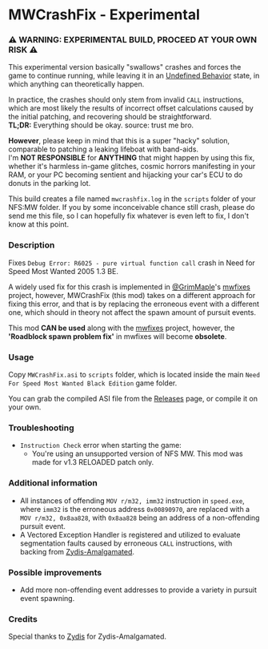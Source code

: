 # MWCrashFix - Experimental

### ⚠️ WARNING: EXPERIMENTAL BUILD, PROCEED AT YOUR OWN RISK ⚠️
This experimental version basically "swallows" crashes and forces the game to continue running, while leaving it in an [Undefined Behavior](https://en.wikipedia.org/wiki/Undefined_behavior) state, in which anything can theoretically happen.
  
In practice, the crashes should only stem from invalid `CALL` instructions, which are most likely the results of incorrect offset calculations caused by the initial patching, and recovering should be straightforward.  
**TL;DR:** Everything should be okay. source: trust me bro.

**However**, please keep in mind that this is a super "hacky" solution, comparable to patching a leaking lifeboat with band-aids.  
I'm **NOT RESPONSIBLE** for **ANYTHING** that might happen by using this fix, whether it's harmless in-game glitches, cosmic horrors manifesting in your RAM, or your PC becoming sentient and hijacking your car's ECU to do donuts in the parking lot.  

This build creates a file named `mwcrashfix.log` in the `scripts` folder of your NFS:MW folder. If you by some inconceivable chance still crash, please do send me this file, so I can hopefully fix whatever is even left to fix, I don't know at this point.

### Description
Fixes `Debug Error: R6025 - pure virtual function call` crash in Need for Speed Most Wanted 2005 1.3 BE.  
  
A widely used fix for this crash is implemented in [@GrimMaple](https://github.com/GrimMaple)'s [mwfixes](https://github.com/GrimMaple/mwfixes) project,
however, MWCrashFix (this mod) takes on a different approach for fixing this error, and that is by replacing the erroneous event with a different one, which should in theory not affect the spawn amount of pursuit events.  

This mod **CAN be used** along with the [mwfixes](https://github.com/GrimMaple/mwfixes) project, however, the **'Roadblock spawn problem fix'** in mwfixes will become **obsolete**. 

### Usage
Copy `MWCrashFix.asi` to `scripts` folder, which is located inside the main `Need For Speed Most Wanted Black Edition` game folder.

You can grab the compiled ASI file from the [Releases](https://github.com/x0reaxeax/MWCrashFix/releases) page, or compile it on your own.

### Troubleshooting
* `Instruction Check` error when starting the game:  
  * You're using an unsupported version of NFS MW. This mod was made for v1.3 RELOADED patch only.


### Additional information
* All instances of offending `MOV r/m32, imm32` instruction in `speed.exe`, where `imm32` is the erroneous address `0x00890970`, are replaced with a `MOV r/m32, 0x8aa828`, with `0x8aa828` being an address of a non-offending pursuit event.  
* A Vectored Exception Handler is registered and utilized to evaluate segmentation faults caused by erroneous `CALL` instructions, with backing from [Zydis-Amalgamated](https://github.com/zyantific/zydis).

### Possible improvements
* Add more non-offending event addresses to provide a variety in pursuit event spawning. 


### Credits
Special thanks to [Zydis](https://github.com/zyantific/zydis) for Zydis-Amalgamated.
